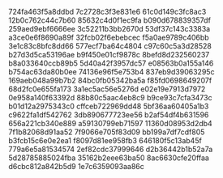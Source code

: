 724fa463f5a8ddbd
7c2728c3f3e831e6
61c0d149c3fc8ac3
12b0c762c44c7b60
85632c4d0f1ec9fa
b090d678839357df
259aed9ebf6666ee
3c52211b3bb2670d
53df37c143c3383a
a3ce0e6f8690a89f
32fcb02f6ebebcec
f5a0ae9789c406bb
3e1c83c8bfc8dd66
577ecf7ba64c4804
c97c60c5a3d28528
b27d3d5ca53196ae
b9f450e01cf9878c
8befd8d232560237
b8a033640ccb89b5
5d40a42f3957dc57
e08563b0a155a146
b754ac63da80b0ee
74136e96f5e753b4
837eb9d39063295c
169aeb048a99b7b2
84bc0fb05342ba5a
f85fd0698649207f
68d2fc0e655fa173
3a1ec5ac56e5276d
e02e19e7913d7972
0e958a140f63392d
88b80c5aac4eb8c9
b9ce93c7cfa3473c
b01d12a2975343c0
cffceb722969dd48
5bf36aa60405a1b3
c9622fa1df542762
3db890677723ee56
b2af54df4b631596
656a221cb340e889
a59130799eb71597
11360d08953d2db4
7f1b82068d91aa52
7f9066e705f83d09
bb199a7df7cdf805
b3fcb15c6e0e2ea1
f8097d81ee958fb3
646180f5c13ab45f
779a6e5a81534574
2ef82cdc37999646
d2b36442b1b52a7a
5d28785885024fba
35162b2eee63ba50
8ac6630cfe20ffaa
d6cbc812a842b5d9
1e7c6359093aa86c
